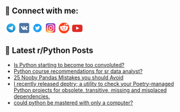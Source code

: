 ## 🔎 Connect with me:
[<img src="https://github.com/bullbesh/bullbesh/blob/main/images/Telegram.png" width="32" height="32" />](https://t.me/bullbesh)
[<img src="https://github.com/bullbesh/bullbesh/blob/main/images/VK.png" width="32" height="32" />](https://vk.com/bullbesh)
[<img src="https://github.com/bullbesh/bullbesh/blob/main/images/Twitter.png" width="32" height="32" />](https://twitter.com/bullbesh1)
[<img src="https://github.com/bullbesh/bullbesh/blob/main/images/Instagram.png" width="32" height="32" />](https://www.instagram.com/bullbesh)
[<img src="https://github.com/bullbesh/bullbesh/blob/main/images/Reddit.png" width="32" height="32" />](https://www.reddit.com/user/bullbesh)
[<img src="https://github.com/bullbesh/bullbesh/blob/main/images/YouTube.png" width="32" height="32" />](https://www.youtube.com/channel/UCtfjRs6uzgq5mfm8S06WTcg)

## 📕 Latest r/Python Posts
<!-- BLOG-POST-LIST:START -->
- [Is Python starting to become too convoluted?](https://www.reddit.com/r/Python/comments/x91oqr/is_python_starting_to_become_too_convoluted/)
- [Python course recommendations for sr data analyst?](https://www.reddit.com/r/Python/comments/x91ohy/python_course_recommendations_for_sr_data_analyst/)
- [25 Nooby Pandas Mistakes you should Avoid](https://www.reddit.com/r/Python/comments/x911l2/25_nooby_pandas_mistakes_you_should_avoid/)
- [I recently released deptry; a utility to check your Poetry-managed Python projects for obsolete, transitive, missing and misplaced dependencies.](https://www.reddit.com/r/Python/comments/x911kg/i_recently_released_deptry_a_utility_to_check/)
- [could python be mastered with only a computer?](https://www.reddit.com/r/Python/comments/x9102c/could_python_be_mastered_with_only_a_computer/)
<!-- BLOG-POST-LIST:END -->

